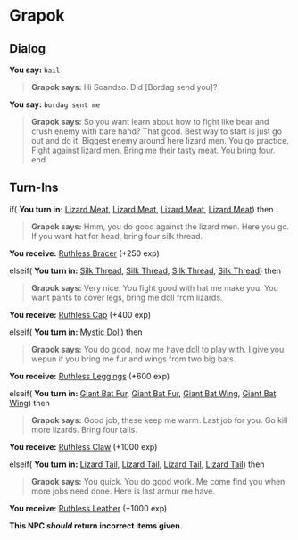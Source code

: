 # Grapok
## Dialog

**You say:** `hail`



>**Grapok says:** Hi Soandso. Did [Bordag send you]?

**You say:** `bordag sent me`



>**Grapok says:** So you want learn about how to fight like bear and crush enemy with bare hand? That good. Best way to start is just go out and do it. Biggest enemy around here lizard men. You go practice. Fight against lizard men. Bring me their tasty meat. You bring four.
end

## Turn-Ins





if( **You turn in:** [Lizard Meat](/item/13410), [Lizard Meat](/item/13410), [Lizard Meat](/item/13410), [Lizard Meat](/item/13410)) then


>**Grapok says:** Hmm, you do good against the lizard men. Here you go. If you want hat for head, bring four silk thread.


 **You receive:**  [Ruthless Bracer](/item/7375) (+250 exp)

elseif( **You turn in:** [Silk Thread](/item/16486), [Silk Thread](/item/16486), [Silk Thread](/item/16486), [Silk Thread](/item/16486)) then


>**Grapok says:** Very nice. You fight good with hat me make you. You want pants to cover legs, bring me doll from lizards.


 **You receive:**  [Ruthless Cap](/item/7376) (+400 exp)

elseif( **You turn in:** [Mystic Doll](/item/13367)) then


>**Grapok says:** You do good, now me have doll to play with. I give you wepun if you bring me fur and wings from two big bats.


 **You receive:**  [Ruthless Leggings](/item/7377) (+600 exp)

elseif( **You turn in:** [Giant Bat Fur](/item/13061), [Giant Bat Fur](/item/13061), [Giant Bat Wing](/item/13062), [Giant Bat Wing](/item/13062)) then


>**Grapok says:** Good job, these keep me warm. Last job for you. Go kill more lizards. Bring four tails.


 **You receive:**  [Ruthless Claw](/item/7378) (+1000 exp)

elseif( **You turn in:** [Lizard Tail](/item/13354), [Lizard Tail](/item/13354), [Lizard Tail](/item/13354), [Lizard Tail](/item/13354)) then


>**Grapok says:** You quick. You do good work. Me come find you when more jobs need done. Here is last armur me have.


 **You receive:**  [Ruthless Leather](/item/7379) (+1000 exp)

**This NPC *should* return incorrect items given.**




